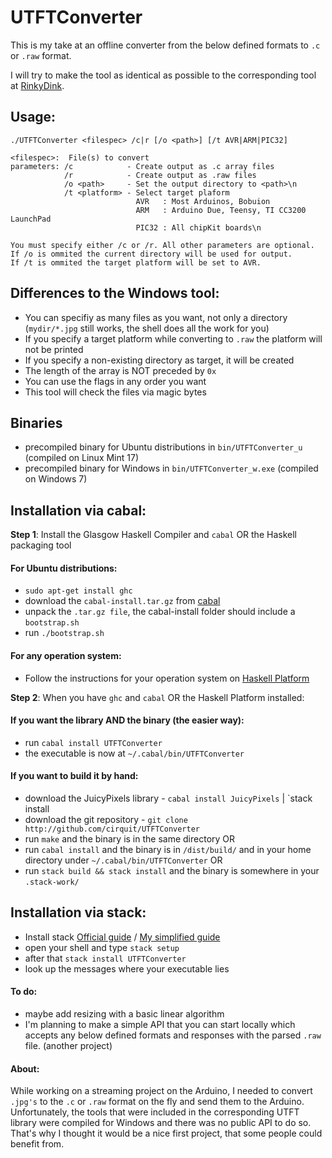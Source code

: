 # UTFTConverter

This is my take at an offline converter from the below defined formats to `.c` or `.raw` format.

I will try to make the tool as identical as possible to the corresponding tool at [RinkyDink](http://www.rinkydinkelectronics.com/library.php?id=51).

## Usage:

  ```
  ./UTFTConverter <filespec> /c|r [/o <path>] [/t AVR|ARM|PIC32]

  <filespec>:  File(s) to convert
  parameters: /c            - Create output as .c array files
              /r            - Create output as .raw files
              /o <path>     - Set the output directory to <path>\n
              /t <platform> - Select target plaform
                              AVR   : Most Arduinos, Bobuion
                              ARM   : Arduino Due, Teensy, TI CC3200 LaunchPad
                              PIC32 : All chipKit boards\n

  You must specify either /c or /r. All other parameters are optional.
  If /o is ommited the current directory will be used for output.
  If /t is ommited the target platform will be set to AVR.
  ```

## Differences to the Windows tool:

  * You can specifiy as many files as you want, not only a directory (`mydir/*.jpg` still works, the shell does all the work for you)
  * If you specify a target platform while converting to `.raw` the platform will not be printed
  * If you specify a non-existing directory as target, it will be created
  * The length of the array is NOT preceded by `0x`
  * You can use the flags in any order you want
  * This tool will check the files via magic bytes

## Binaries

  * precompiled binary for Ubuntu distributions in `bin/UTFTConverter_u` (compiled on Linux Mint 17)
  * precompiled binary for Windows in `bin/UTFTConverter_w.exe` (compiled on Windows 7)

## Installation via cabal:

**Step 1**: Install the Glasgow Haskell Compiler and `cabal` OR the Haskell packaging tool

#### For Ubuntu distributions:
  * `sudo apt-get install ghc`
  * download the `cabal-install.tar.gz` from [cabal](http://hackage.haskell.org/package/cabal-install)
  * unpack the `.tar.gz file`, the cabal-install folder should include a `bootstrap.sh`
  * run `./bootstrap.sh`

#### For any operation system:
  * Follow the instructions for your operation system on [Haskell Platform](http://haskell.org/platform)


**Step 2**: When you have `ghc` and `cabal` OR the Haskell Platform installed:

#### If you want the library AND the binary (the easier way):
  * run `cabal install UTFTConverter`
  * the executable is now at `~/.cabal/bin/UTFTConverter`

#### If you want to build it by hand:
  * download the JuicyPixels library - `cabal install JuicyPixels` | `stack install 
  * download the git repository - `git clone http://github.com/cirquit/UTFTConverter`
  * run `make` and the binary is in the same directory OR
  * run `cabal install` and the binary is in `/dist/build/` and in your home directory under `~/.cabal/bin/UTFTConverter` OR
  * run `stack build && stack install` and the binary is somewhere in your `.stack-work/`


## Installation via stack:

 * Install stack [Official guide](https://github.com/commercialhaskell/stack/blob/master/doc/GUIDE.md) / [My simplified guide](https://github.com/cirquit/ffp-lib)
 * open your shell and type `stack setup`
 * after that `stack install UTFTConverter`
 * look up the messages where your executable lies

#### To do:

  * maybe add resizing with a basic linear algorithm
  * I'm planning to make a simple API that you can start locally which accepts any below defined formats and responses with the parsed `.raw` file. (another project)

#### About:

While working on a streaming project on the Arduino, I needed to convert `.jpg's` to the `.c` or `.raw` format on the fly and send them to the Arduino. Unfortunately, the tools that were included in the corresponding UTFT library were compiled for Windows and there was no public API to do so. That's why I thought it would be a nice first project, that some people could benefit from.
